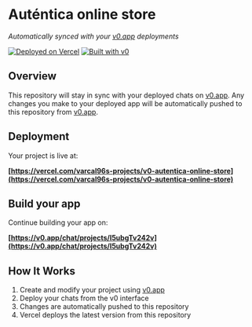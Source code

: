 # Auténtica online store

*Automatically synced with your [v0.app](https://v0.app) deployments*

[![Deployed on Vercel](https://img.shields.io/badge/Deployed%20on-Vercel-black?style=for-the-badge&logo=vercel)](https://vercel.com/varcal96s-projects/v0-autentica-online-store)
[![Built with v0](https://img.shields.io/badge/Built%20with-v0.app-black?style=for-the-badge)](https://v0.app/chat/projects/I5ubgTv242v)

## Overview

This repository will stay in sync with your deployed chats on [v0.app](https://v0.app).
Any changes you make to your deployed app will be automatically pushed to this repository from [v0.app](https://v0.app).

## Deployment

Your project is live at:

**[https://vercel.com/varcal96s-projects/v0-autentica-online-store](https://vercel.com/varcal96s-projects/v0-autentica-online-store)**

## Build your app

Continue building your app on:

**[https://v0.app/chat/projects/I5ubgTv242v](https://v0.app/chat/projects/I5ubgTv242v)**

## How It Works

1. Create and modify your project using [v0.app](https://v0.app)
2. Deploy your chats from the v0 interface
3. Changes are automatically pushed to this repository
4. Vercel deploys the latest version from this repository
